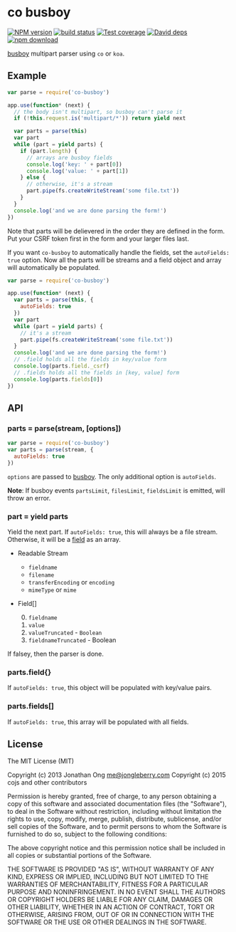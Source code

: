 # co busboy

[![NPM version][npm-image]][npm-url]
[![build status][travis-image]][travis-url]
[![Test coverage][coveralls-image]][coveralls-url]
[![David deps][david-image]][david-url]
[![npm download][download-image]][download-url]

[npm-image]: https://img.shields.io/npm/v/co-busboy.svg?style=flat-square
[npm-url]: https://npmjs.org/package/co-busboy
[travis-image]: https://img.shields.io/travis/cojs/busboy.svg?style=flat-square
[travis-url]: https://travis-ci.org/cojs/busboy
[coveralls-image]: https://img.shields.io/coveralls/cojs/busboy.svg?style=flat-square
[coveralls-url]: https://coveralls.io/r/cojs/busboy?branch=master
[david-image]: https://img.shields.io/david/cojs/busboy.svg?style=flat-square
[david-url]: https://david-dm.org/cojs/busboy
[download-image]: https://img.shields.io/npm/dm/co-busboy.svg?style=flat-square
[download-url]: https://npmjs.org/package/co-busboy

[busboy](http://github.com/mscdex/busboy) multipart parser using `co` or `koa`.

## Example

```js
var parse = require('co-busboy')

app.use(function* (next) {
  // the body isn't multipart, so busboy can't parse it
  if (!this.request.is('multipart/*')) return yield next

  var parts = parse(this)
  var part
  while (part = yield parts) {
    if (part.length) {
      // arrays are busboy fields
      console.log('key: ' + part[0])
      console.log('value: ' + part[1])
    } else {
      // otherwise, it's a stream
      part.pipe(fs.createWriteStream('some file.txt'))
    }
  }
  console.log('and we are done parsing the form!')
})
```

Note that parts will be delievered in the order they are defined in the form.
Put your CSRF token first in the form and your larger files last.

If you want `co-busboy` to automatically handle the fields,
set the `autoFields: true` option.
Now all the parts will be streams and a field object and array will automatically be populated.

```js
var parse = require('co-busboy')

app.use(function* (next) {
  var parts = parse(this, {
    autoFields: true
  })
  var part
  while (part = yield parts) {
    // it's a stream
    part.pipe(fs.createWriteStream('some file.txt'))
  }
  console.log('and we are done parsing the form!')
  // .field holds all the fields in key/value form
  console.log(parts.field._csrf)
  // .fields holds all the fields in [key, value] form
  console.log(parts.fields[0])
})
```

## API

### parts = parse(stream, [options])

```js
var parse = require('co-busboy')
var parts = parse(stream, {
  autoFields: true
})
```

`options` are passed to [busboy](https://github.com/mscdex/busboy).
The only additional option is `autoFields`.

**Note**: If busboy events `partsLimit`, `filesLimit`, `fieldsLimit` is emitted, will throw an error.

### part = yield parts

Yield the next part.
If `autoFields: true`, this will always be a file stream.
Otherwise, it will be a [field](https://github.com/mscdex/busboy#busboy-special-events) as an array.

- Readable Stream

    - `fieldname`
    - `filename`
    - `transferEncoding` or `encoding`
    - `mimeType` or `mime`

- Field[]

    0. `fieldname`
    1. `value`
    2. `valueTruncated` - `Boolean`
    3. `fieldnameTruncated` - Boolean

If falsey, then the parser is done.

### parts.field{}

If `autoFields: true`, this object will be populated with key/value pairs.

### parts.fields[]

If `autoFields: true`, this array will be populated with all fields.

## License

The MIT License (MIT)

Copyright (c) 2013 Jonathan Ong me@jongleberry.com
Copyright (c) 2015 cojs and other contributors

Permission is hereby granted, free of charge, to any person obtaining a copy
of this software and associated documentation files (the "Software"), to deal
in the Software without restriction, including without limitation the rights
to use, copy, modify, merge, publish, distribute, sublicense, and/or sell
copies of the Software, and to permit persons to whom the Software is
furnished to do so, subject to the following conditions:

The above copyright notice and this permission notice shall be included in
all copies or substantial portions of the Software.

THE SOFTWARE IS PROVIDED "AS IS", WITHOUT WARRANTY OF ANY KIND, EXPRESS OR
IMPLIED, INCLUDING BUT NOT LIMITED TO THE WARRANTIES OF MERCHANTABILITY,
FITNESS FOR A PARTICULAR PURPOSE AND NONINFRINGEMENT. IN NO EVENT SHALL THE
AUTHORS OR COPYRIGHT HOLDERS BE LIABLE FOR ANY CLAIM, DAMAGES OR OTHER
LIABILITY, WHETHER IN AN ACTION OF CONTRACT, TORT OR OTHERWISE, ARISING FROM,
OUT OF OR IN CONNECTION WITH THE SOFTWARE OR THE USE OR OTHER DEALINGS IN
THE SOFTWARE.
